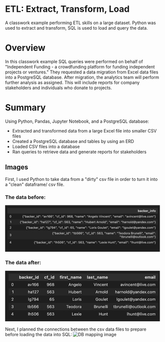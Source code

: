 # ETL: Extract, Transform, Load
A classwork example performing ETL skills on a large dataset. Python was used to extract and transform, SQL is used to load and query the data. 

# Overview
In this classwork example SQL queries were performed on behalf of "Independent Funding - a crowdfunding platform for funding independent projects or ventures." They requested a data migration from Excel data files into a PostgreSQL database. After migration, the analytics team will perform further analysis as assigned. This will include reports for company stakeholders and individuals who donate to projects. 

# Summary
Using Python, Pandas, Jupyter Notebook, and a PostgreSQL database:

* Extracted and transformed data from a large Excel file into smaller CSV files
* Created a PostgreSQL database and tables by using an ERD 
* Loaded CSV files into a database
* Ran queries to retrieve data and generate reports for stakeholders

## Images 
First, I used Python to take data from a "dirty" csv file in order to turn it into a "clean" dataframe/ csv file.
### The data before:
![ETL before image](/Queries/data_before.png)

### The data after:
![ETL after image](/Queries/data_after.png)

Next, I planned the connections between the csv data files to prepare before loading the data into SQL:
![DB mapping image](/ERD_Images/crowdfunding_db_relationships.png)

